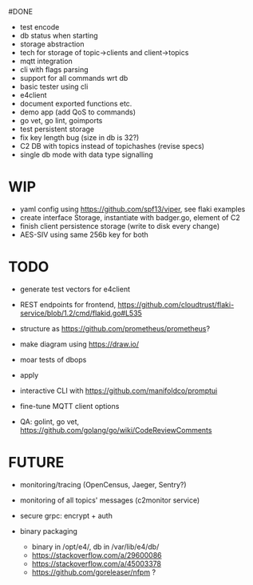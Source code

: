 
#DONE

* test encode
* db status when starting
* storage abstraction
* tech for storage of topic->clients and client->topics
* mqtt integration
* cli with flags parsing
* support for all commands wrt db
* basic tester using cli 
* e4client
* document exported functions etc.
* demo app (add QoS to commands)
* go vet, go lint, goimports
* test persistent storage
* fix key length bug (size in db is 32?)
* C2 DB with topics instead of topichashes (revise specs)
* single db mode with data type signalling

# WIP

* yaml config using https://github.com/spf13/viper, see flaki examples
* create interface Storage, instantiate with badger.go, element of C2
* finish client persistence storage (write to disk every change)
* AES-SIV using same 256b key for both

# TODO

* generate test vectors for e4client
* REST endpoints for frontend, https://github.com/cloudtrust/flaki-service/blob/1.2/cmd/flakid.go#L535
* structure as https://github.com/prometheus/prometheus?
* make diagram using https://draw.io/

* moar tests of dbops
* apply 
* interactive CLI with https://github.com/manifoldco/promptui
* fine-tune MQTT client options

* QA: golint, go vet, https://github.com/golang/go/wiki/CodeReviewComments

# FUTURE

* monitoring/tracing (OpenCensus, Jaeger, Sentry?)

* monitoring of all topics' messages (c2monitor service)
* secure grpc: encrypt + auth
* binary packaging
    - binary in /opt/e4/, db in /var/lib/e4/db/
    - https://stackoverflow.com/a/29600086
    - https://stackoverflow.com/a/45003378
    - https://github.com/goreleaser/nfpm ?
